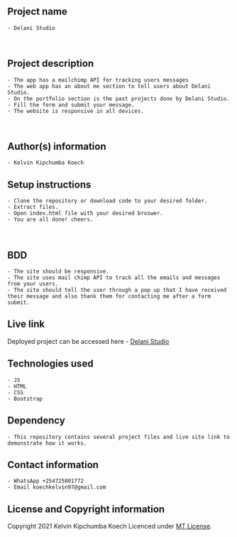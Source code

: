 ## Project name
    - Delani Studio
​
## Project description
    - The app has a mailchimp API for tracking users messages
    - The web app has an about me section to tell users about Delani Studio. 
    - On the portfolio section is the past projects done by Delani Studio.
    - Fill the form and submit your message.
    - The website is responsive in all devices.
​
## Author(s) information
    - Kelvin Kipchumba Koech
  
## Setup instructions
    - Clone the repository or download code to your desired folder.
    - Extract files.
    - Open index.html file with your desired broswer.
    - You are all done! cheers.
​
## BDD 
    - The site should be responsive.
    - The site uses mail chimp API to track all the emails and messages from your users.
    - The site should tell the user through a pop up that I have received their message and also thank them for contacting me after a form submit.
  
## Live link
   Deployed project can be accessed here -  [Delani Studio](https://k-koech.github.io/Delani-Studio/)
   
## Technologies used
    - JS
    - HTML
    - CSS
    - Bootstrap

## Dependency
    - This repository contains several project files and live site link to demonstrate how it works.
  
## Contact information
    - WhatsApp +254725801772
    - Email koechkelvin97@gmail.com
  
## License and Copyright information
   Copyright 2021 Kelvin Kipchumba Koech
   Licenced under [MT License](https://github.com/k-koech/Delani-Studio/blob/master/LICENCE.md).
